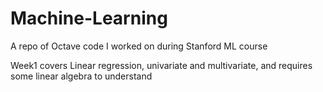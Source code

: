 # Machine-Learning
A repo of Octave code I worked on during Stanford ML course

Week1 covers Linear regression, univariate and multivariate, and requires some linear algebra to understand

